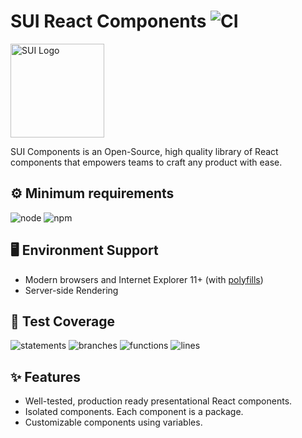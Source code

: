 # SUI React Components ![CI](https://github.com/SUI-Components/sui-components/workflows/CI/badge.svg)

<img src="https://avatars2.githubusercontent.com/u/13288987?s=200&v=4" alt="SUI Logo" width="150">

SUI Components is an Open-Source, high quality library of React components that empowers teams to craft any product with ease.

## ⚙️ Minimum requirements
![node](https://shields.io/badge/node-v16+-lightgray?logo=nodedotjs&logoWidth=20&style=for-the-badge)
![npm](https://shields.io/badge/npm-v7+-lightgrey?logo=npm&logoWidth=20&style=for-the-badge)

## 🖥 Environment Support

- Modern browsers and Internet Explorer 11+ (with [polyfills](https://github.com/SUI-Components/sui/tree/master/packages/sui-polyfills))
- Server-side Rendering

## 🧪 Test Coverage

![statements](https://shields.io/badge/statements-67.42%25-red)
![branches](https://shields.io/badge/branches-50.28%25-AA0000)
![functions](https://shields.io/badge/functions-50.91%25-AA0000)
![lines](https://shields.io/badge/lines-69.36%25-red)

## ✨ Features

- Well-tested, production ready presentational React components.
- Isolated components. Each component is a package.
- Customizable components using variables.
